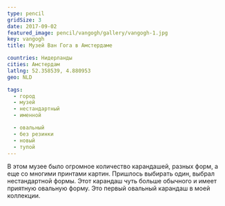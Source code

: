 ```yaml
---
type: pencil
gridSize: 3
date: 2017-09-02
featured_image: pencil/vangogh/gallery/vangogh-1.jpg
key: vangogh
title: Музей Ван Гога в Амстердаме

countries: Нидерланды
cities: Амстердам
latlng: 52.358539, 4.880953
geo: NLD

tags:
  - город
  - музей
  - нестандартный
  - именной

  - овальный
  - без резинки
  - новый
  - тупой
---
```


В этом музее было огромное количество карандашей, разных форм, а еще со многими принтами картин. Пришлось выбирать один, выбрал нестандартной формы. Этот карандаш чуть больше обычного и имеет приятную овальную форму. Это первый овальный карандаш в моей коллекции.
